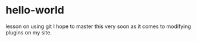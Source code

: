 # hello-world
lesson on using git
I hope to master this very soon as it comes to modifying plugins on my site.


